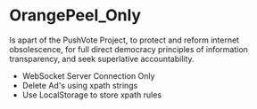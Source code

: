 # OrangePeel_Only 

Is apart of the PushVote Project, to protect and reform internet obsolescence, for full direct democracy principles of information transparency, and seek superlative accountability.

  - WebSocket Server Connection Only
  - Delete Ad's using xpath strings
  - Use LocalStorage to store xpath rules